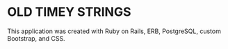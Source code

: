 # OLD TIMEY STRINGS

This application was created with Ruby on Rails, ERB, PostgreSQL, custom Bootstrap, and CSS.



